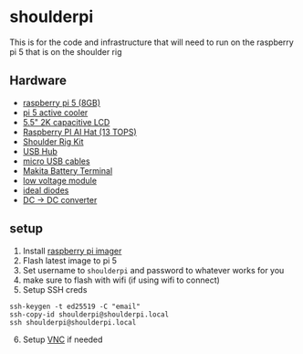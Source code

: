 # shoulderpi
This is for the code and infrastructure that will need to run on the raspberry pi 5 that is on the shoulder rig

## Hardware
- [raspberry pi 5 (8GB)](https://www.raspberrypi.com/products/raspberry-pi-5/)
- [pi 5 active cooler](https://www.raspberrypi.com/products/active-cooler/)
- [5.5" 2K capacitive LCD](https://www.waveshare.com/5.5inch-1440x2560-lcd.htm)
- [Raspberry PI AI Hat (13 TOPS)](https://www.raspberrypi.com/products/ai-hat/?variant=ai-hat-plus-13)
- [Shoulder Rig Kit](https://www.smallrig.com/Shoulder-Rig-Kit-Classic-Version-4480.html)
- [USB Hub](https://www.amazon.com/dp/B00VDVCQ84)
- [micro USB cables](https://www.amazon.com/dp/B095JZSHXQ)
- [Makita Battery Terminal](https://www.amazon.com/dp/B0DPSPLWFB)
- [low voltage module](https://www.amazon.com/dp/B08H14XTZ8)
- [ideal diodes](https://www.amazon.com/dp/B0DDJFBF3B)
- [DC -> DC converter](https://www.digikey.com/en/products/detail/mean-well-usa-inc/RSD-60G-12/7706258)


## setup

1. Install [raspberry pi imager](https://www.raspberrypi.com/software/)
2. Flash latest image to pi 5
3. Set username to `shoulderpi` and password to whatever works for you
4. make sure to flash with wifi (if using wifi to connect)
5. Setup SSH creds
```shell
ssh-keygen -t ed25519 -C "email"
ssh-copy-id shoulderpi@shoulderpi.local
ssh shoulderpi@shoulderpi.local
```
6. Setup [VNC](https://www.raspberrypi.com/documentation/computers/remote-access.html#vnc) if needed 